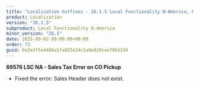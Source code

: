 ```yaml
---
title: "Localization hotfixes - 26.1.5 Local Functionality N-America, Release date September 2, 2025 - Hotfixes"
product: Localization
version: "26.1.5"
subproduct: Local Functionality N-America
minor_version: "26.1"
date: 2025-09-02 00:00:00+00:00
order: 73
guid: 6e2e3f5a4480a1fa825e24c1a9e820ceef0b5234
---
```


<div><strong>69576 LSC NA - Sales Tax Error on CO Pickup</strong>
<ul><li>Fixed the error: Sales Header does not exist.</li></ul></div>
